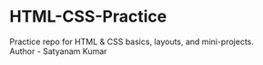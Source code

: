 # HTML-CSS-Practice
Practice repo for HTML &amp; CSS basics, layouts, and mini-projects.
<br>
Author - Satyanam Kumar
